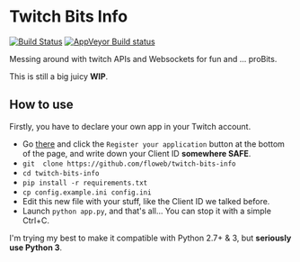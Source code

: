 # Twitch Bits Info

[![Build Status](https://travis-ci.org/floweb/twitch-bits-info.svg?branch=master)](https://travis-ci.org/floweb/twitch-bits-info) [![AppVeyor Build status](https://ci.appveyor.com/api/projects/status/qij6ovi1woxlnk6f/branch/master?svg=true)](https://ci.appveyor.com/project/floweb/twitch-bits-info/branch/master)

Messing around with twitch APIs and Websockets for fun and ... proBits.

This is still a big juicy **WIP**.

## How to use

Firstly, you have to declare your own app in your Twitch account.
- Go [there](https://www.twitch.tv/settings/connections) and click the `Register your application` button at the bottom of the page, and write down your Client ID **somewhere SAFE**.
- `git  clone https://github.com/floweb/twitch-bits-info`
- `cd twitch-bits-info`
- `pip install -r requirements.txt`
- `cp config.example.ini config.ini`
- Edit this new file with your stuff, like the Client ID we talked before.
- Launch `python app.py`, and that's all... You can stop it with a simple Ctrl+C.

I'm trying my best to make it compatible with Python 2.7+ & 3, but **seriously use Python 3**.